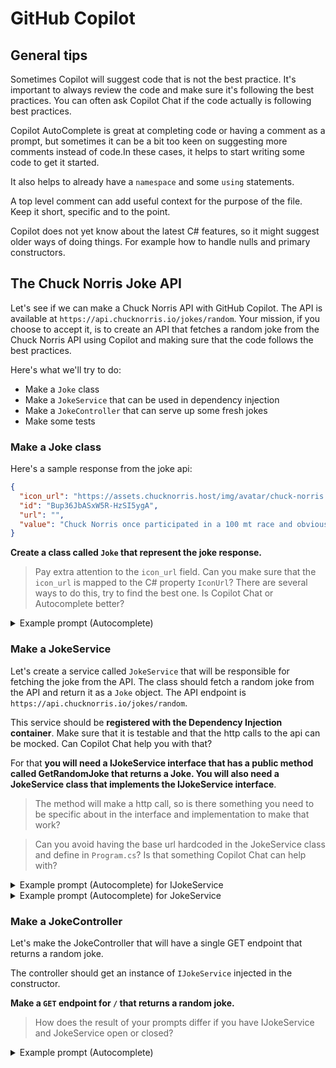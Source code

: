 # GitHub Copilot

## General tips

Sometimes Copilot will suggest code that is not the best practice. It's important to always review the code and make
sure it's following the best practices. You can often ask Copilot Chat if the code actually is following best practices.

Copilot AutoComplete is great at completing code or having a comment as a prompt, but sometimes it can be a bit too keen
on suggesting more comments instead of code.In these cases, it helps to start writing some code to get it started.

It also helps to already have a `namespace` and some `using` statements.

A top level comment can add useful context for the purpose of the file. Keep it short, specific and to the point.

Copilot does not yet know about the latest C# features, so it might suggest older ways of doing things. For example how
to handle nulls and primary constructors.

## The Chuck Norris Joke API

Let's see if we can make a Chuck Norris API with GitHub Copilot. The API is available at
`https://api.chucknorris.io/jokes/random`. Your mission, if you choose to accept it, is to create an API
that fetches a random joke from the Chuck Norris API using Copilot and making sure that the code
follows the best practices.

Here's what we'll try to do:

* Make a `Joke` class
* Make a `JokeService` that can be used in dependency injection
* Make a `JokeController` that can serve up some fresh jokes
* Make some tests

### Make a Joke class

Here's a sample response from the joke api:

```json
{
  "icon_url": "https://assets.chucknorris.host/img/avatar/chuck-norris.png",
  "id": "Bup36JbASxW5R-HzSI5ygA",
  "url": "",
  "value": "Chuck Norris once participated in a 100 mt race and obviously came first, but Albert Einstein died after watching that cos light came second."
}
```

**Create a class called `Joke` that represent the joke response.**

> Pay extra attention to the `icon_url` field. Can you make sure that the `icon_url` is mapped
> to the C# property `IconUrl`? There are several ways to do this, try to find the best one. Is Copilot Chat or
> Autocomplete better?

<details>
<summary>Example prompt (Autocomplete)</summary>
<pre>
/*
 Create a class that matches the following JSON:
```json 
{
   "icon_url" : "https://assets.chucknorris.host/img/avatar/chuck-norris.png",
   "id" : "Bup36JbASxW5R-HzSI5ygA",
   "url" : "",
   "value" : "Chuck Norris once participated in a 100 mt race and obviously came first, but Albert Einstein died after watching that cos light came second."
}
```
*/
</pre>
</details>

### Make a JokeService

Let's create a service called `JokeService` that will be responsible for fetching the joke from the API. The class
should fetch a random joke from the API and return it as a `Joke` object. The API endpoint
is `https://api.chucknorris.io/jokes/random`.

This service should be **registered with the Dependency Injection container**. Make sure that it is testable and that
the
http calls to the api can be mocked. Can Copilot Chat help you with that?

For that **you will need a IJokeService interface that has a public method called GetRandomJoke that returns a Joke.
You will also need a JokeService class that implements the IJokeService interface**.

> The method will make a http call, so is there something you need to be specific about in the interface and
> implementation to make that work?

> Can you avoid having the base url hardcoded in the JokeService class and define in `Program.cs`? Is that something
> Copilot Chat can help with?

<details>
<summary>Example prompt (Autocomplete) for IJokeService</summary>
<pre>
// Make a public interface called IJokeService that has a public async method called GetRandomJoke.
// The method returns a Joke object. 
</pre>
</details>

<details>
<summary>Example prompt (Autocomplete) for JokeService</summary>
<pre>
/*
 * Create a JokeService class that implements IJokeService.
 * The class should take an HttpClient as a constructor argument.
 * The GetRandomJoke method should make a GET request to `https://api.chucknorris.io/jokes/random` and return the result as a Joke object.
 * The Chuck Norris api uses snake_case for properties, make sure serializer settings are set to use **snake_case**.
 */ 
</pre>
</details>

### Make a JokeController

Let's make the JokeController that will have a single GET endpoint that returns a random joke.

The controller should get an instance of `IJokeService` injected in the constructor.

**Make a `GET` endpoint for `/` that returns a random joke.**

> How does the result of your prompts differ if you have IJokeService and JokeService open or closed?

<details>
<summary>Example prompt (Autocomplete)</summary>
<pre>
// Make a JokeController that uses the IJokeService.
// The controller should have a single Http Get endpoint that returns a random joke.
</pre>
</details>

